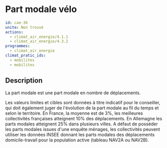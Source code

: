 # Part modale vélo
```yaml
id: cae-36
unite: Non trouvé
actions:
  - climat_air_energie/4.1.1
  - climat_air_energie/4.3.2
programmes:
  - climat_air_energie
climat_pratic_ids:
  - mobilites
  - mobilites
```
## Description
La part modale est une part modale en nombre de déplacements.

Les valeurs limites et cibles sont données à titre indicatif pour le conseiller, qui doit également juger de l'évolution de la part modale au fil du temps et selon le territoire. En France, la moyenne est de 3%, les meilleures collectivités françaises atteignent 10% des déplacements. En Allemagne les parts modales atteignent 25% dans plusieurs villes. A défaut de posséder les parts modales issues d'une enquête ménages, les collectivités peuvent utiliser les données INSEE donnant les parts modales des déplacements domicile-travail pour la population active (tableau NAV2A ou NAV2B).




